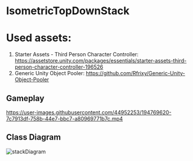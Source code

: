 # IsometricTopDownStack
# Used assets:
1) Starter Assets - Third Person Character Controller: https://assetstore.unity.com/packages/essentials/starter-assets-third-person-character-controller-196526
2) Generic Unity Object Pooler: https://github.com/Rfrixy/Generic-Unity-Object-Pooler

## Gameplay
https://user-images.githubusercontent.com/44952253/194769620-7c7913df-758b-44e7-bbc7-a80969771b7c.mp4

## Class Diagram


![stackDiagram](https://user-images.githubusercontent.com/44952253/194844883-0c503c95-6a26-4e89-a170-9fb1cdaf114a.png)
